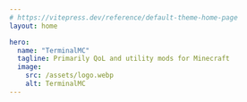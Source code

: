 ```yaml
---
# https://vitepress.dev/reference/default-theme-home-page
layout: home

hero:
  name: "TerminalMC"
  tagline: Primarily QoL and utility mods for Minecraft
  image:
    src: /assets/logo.webp
    alt: TerminalMC
---
```


<script setup>
import { VPTeamMembers } from 'vitepress/theme';
import modrinth from '/assets/modrinth.svg?raw';
import curseforge from '/assets/curseforge.svg?raw';

const members = [
  {
    avatar: 'https://raw.githubusercontent.com/TerminalMC/ClientSort/HEAD/common/src/main/resources/assets/clientsort/icon.png',
    name: 'Client Sort',
    title: 'Adds versatile inventory sorting and transfer functions.',
    links: [
      { icon: { svg: modrinth }, link: 'https://modrinth.com/project/K0AkAin6' },
      { icon: { svg: curseforge }, link: 'https://curseforge.com/minecraft/mc-mods/clientsort' },
      { icon: 'github', link: 'https://github.com/TerminalMC/ClientSort' }
    ]
  },
  {
    avatar: 'https://raw.githubusercontent.com/TerminalMC/MoreMouseTweaks/HEAD/common/src/main/resources/assets/moremousetweaks/icon.png',
    name: 'More Mouse Tweaks',
    title: 'Enhances mouse functionality in inventories.',
    links: [
      { icon: { svg: modrinth }, link: 'https://modrinth.com/project/S8drsznD' },
      { icon: { svg: curseforge }, link: 'https://curseforge.com/minecraft/mc-mods/moremousetweaks' },
      { icon: 'github', link: 'https://github.com/TerminalMC/MoreMouseTweaks' }
    ]
  },
  {
    avatar: 'https://raw.githubusercontent.com/TerminalMC/CommandKeys/HEAD/common/src/main/resources/assets/commandkeys/icon.png',
    name: 'Command Keys',
    title: 'Adds a highly configurable command macro system.',
    links: [
      { icon: { svg: modrinth }, link: 'https://modrinth.com/project/65UyswbY' },
      { icon: { svg: curseforge }, link: 'https://curseforge.com/minecraft/mc-mods/commandkeys' },
      { icon: 'github', link: 'https://github.com/TerminalMC/CommandKeys' }
    ]
  },
  {
    avatar: 'https://raw.githubusercontent.com/TerminalMC/ChatNotify/HEAD/common/src/main/resources/assets/chatnotify/icon.png',
    name: 'Chat Notify',
    title: 'Adds a highly configurable chat message notification system.',
    links: [
      { icon: { svg: modrinth }, link: 'https://modrinth.com/project/Iudurxl8' },
      { icon: { svg: curseforge }, link: 'https://curseforge.com/minecraft/mc-mods/chatnotify' },
      { icon: 'github', link: 'https://github.com/TerminalMC/ChatNotify' }
    ]
  },
  {
    avatar: 'https://raw.githubusercontent.com/TerminalMC/EffectTimerPlus/HEAD/common/src/main/resources/assets/effecttimerplus/icon.png',
    name: 'Effect Timer Plus',
    title: 'Adds potency and duration indicators to status effect icons.',
    links: [
      { icon: { svg: modrinth }, link: 'https://modrinth.com/project/JIUF2Wb5' },
      { icon: { svg: curseforge }, link: 'https://curseforge.com/minecraft/mc-mods/effecttimerplus' },
      { icon: 'github', link: 'https://github.com/TerminalMC/EffectTimerPlus' }
    ]
  },
  {
    avatar: 'https://raw.githubusercontent.com/TerminalMC/AutoReconnect/HEAD/common/src/main/resources/assets/autoreconnectrf/icon.png',
    name: 'Auto Reconnect',
    title: 'Automatically reconnects clients to servers after unintentional disconnection.',
    links: [
      { icon: { svg: modrinth }, link: 'https://modrinth.com/project/PRy8Khga' },
      { icon: { svg: curseforge }, link: 'https://curseforge.com/minecraft/mc-mods/autoreconnectrf' },
      { icon: 'github', link: 'https://github.com/TerminalMC/AutoReconnect' }
    ]
  },
  {
    avatar: 'https://raw.githubusercontent.com/TerminalMC/ModListMemory/HEAD/common/src/main/resources/assets/modlistmemory/icon.png',
    name: 'Mod List Memory',
    title: 'Improves mod-list usability by remembering recent activity.',
    links: [
      { icon: { svg: modrinth }, link: 'https://modrinth.com/project/qap5C41G' },
      { icon: { svg: curseforge }, link: 'https://curseforge.com/minecraft/mc-mods/modlistmemory' },
      { icon: 'github', link: 'https://github.com/TerminalMC/ModListMemory' }
    ]
  },
  {
    avatar: 'https://raw.githubusercontent.com/TerminalMC/XaeroZoomout/HEAD/common/src/main/resources/assets/xaerozoomout/icon.png',
    name: 'Xaero Zoomout',
    title: 'Reduces the minimum zoom of Xaero\'s World Map from 0.0625x to 0.0025x.',
    links: [
      { icon: { svg: modrinth }, link: 'https://modrinth.com/project/T6oqPfxF' },
      { icon: { svg: curseforge }, link: 'https://curseforge.com/minecraft/mc-mods/xaerozoomout' },
      { icon: 'github', link: 'https://github.com/TerminalMC/XaeroZoomout' }
    ]
  },
  {
    avatar: 'https://raw.githubusercontent.com/TerminalMC/ClaimPoints/HEAD/common/src/main/resources/assets/claimpoints/icon.png',
    name: 'Claim Points',
    title: 'Adds support for semi-automatic tracking of GriefPrevention claims using Xaero\'s Minimap waypoints.',
    links: [
      { icon: { svg: modrinth }, link: 'https://modrinth.com/project/dyuTci89' },
      { icon: { svg: curseforge }, link: 'https://curseforge.com/minecraft/mc-mods/claimpoints' },
      { icon: 'github', link: 'https://github.com/TerminalMC/ClaimPoints' }
    ]
  },
  {
    avatar: 'https://raw.githubusercontent.com/TerminalMC/NoCapes/HEAD/common/src/main/resources/assets/nocapes/icon.png',
    name: 'NoCapes',
    title: 'Conditionally disables rendering of any/all Minecraft capes.',
    links: [
      { icon: { svg: modrinth }, link: 'https://modrinth.com/project/8mBskugS' },
      { icon: { svg: curseforge }, link: 'https://curseforge.com/minecraft/mc-mods/nocapes' },
      { icon: 'github', link: 'https://github.com/TerminalMC/NoCapes' }
    ]
  },
  {
    avatar: 'https://raw.githubusercontent.com/TerminalMC/SafeVoid/HEAD/common/src/main/resources/assets/safevoid/icon.png',
    name: 'SafeVoid',
    title: 'Disables void damage and wraps the world vertically.',
    links: [
      { icon: { svg: modrinth }, link: 'https://modrinth.com/project/XLBH6YfK' },
      { icon: 'github', link: 'https://github.com/TerminalMC/SafeVoid' }
    ]
  },
  {
    avatar: 'https://raw.githubusercontent.com/TerminalMC/SignEdit/HEAD/common/src/main/resources/assets/signedit/icon.png',
    name: 'Sign Edit',
    title: 'Enhances the sign editor with automatic line wrapping, continuous travel and more.',
    links: [
      { icon: { svg: modrinth }, link: 'https://modrinth.com/project/c7xDMxha' },
      { icon: { svg: curseforge }, link: 'https://curseforge.com/minecraft/mc-mods/sign-edit' },
      { icon: 'github', link: 'https://github.com/TerminalMC/SignEdit' }
    ]
  },
  {
    avatar: 'https://raw.githubusercontent.com/TerminalMC/SignCopy/HEAD/common/src/main/resources/assets/signcopy/icon.png',
    name: 'Sign Copy',
    title: 'Adds simple buttons for copying, inserting and erasing text from signs.',
    links: [
      { icon: { svg: modrinth }, link: 'https://modrinth.com/project/cK4nxndh' },
      { icon: { svg: curseforge }, link: 'https://curseforge.com/minecraft/mc-mods/sign-copy' },
      { icon: 'github', link: 'https://github.com/TerminalMC/SignCopy' }
    ]
  },
  {
    avatar: 'https://raw.githubusercontent.com/TerminalMC/Resend/HEAD/common/src/main/resources/assets/resend/icon.png',
    name: 'Resend',
    title: 'Adds a keybind to resend the most recent message or command.',
    links: [
      { icon: { svg: modrinth }, link: 'https://modrinth.com/project/LKV4a5rN' },
      { icon: { svg: curseforge }, link: 'https://curseforge.com/minecraft/mc-mods/resend' },
      { icon: 'github', link: 'https://github.com/TerminalMC/Resend' }
    ]
  },
  {
    avatar: 'https://raw.githubusercontent.com/TerminalMC/HereNThere/HEAD/common/src/main/resources/assets/herenthere/icon.png',
    name: 'Here \'n\' There',
    title: 'Adds tab-completable keywords for inserting positional info into chat messages.',
    links: [
      { icon: { svg: modrinth }, link: 'https://modrinth.com/project/CdTnUpve' },
      { icon: { svg: curseforge }, link: 'https://curseforge.com/minecraft/mc-mods/herenthere' },
      { icon: 'github', link: 'https://github.com/TerminalMC/HereNThere' }
    ]
  },
  {
    avatar: 'https://raw.githubusercontent.com/TerminalMC/SearchStats/HEAD/common/src/main/resources/assets/searchstats/icon.png',
    name: 'Search Stats',
    title: 'Adds a search bar to the statistics screen.',
    links: [
      { icon: { svg: modrinth }, link: 'https://modrinth.com/project/ExI7GmJi' },
      { icon: { svg: curseforge }, link: 'https://curseforge.com/minecraft/mc-mods/searchstats' },
      { icon: 'github', link: 'https://github.com/TerminalMC/SearchStats' }
    ]
  },
  {
    avatar: 'https://raw.githubusercontent.com/TerminalMC/ExportStats/HEAD/common/src/main/resources/assets/exportstats/icon.png',
    name: 'Export Stats',
    title: 'Adds a button to the statistics screen to export data to a text file.',
    links: [
      { icon: { svg: modrinth }, link: 'https://modrinth.com/project/kyhaDyaG' },
      { icon: { svg: curseforge }, link: 'https://curseforge.com/minecraft/mc-mods/exportstats' },
      { icon: 'github', link: 'https://github.com/TerminalMC/ExportStats' }
    ]
  },
  {
    avatar: 'https://raw.githubusercontent.com/TerminalMC/ExtendedRaidar/HEAD/common/src/main/resources/assets/extendedraidar/icon.png',
    name: 'Extended Raidar',
    title: 'Increases the range at which raid mobs glow when ringing a bell.',
    links: [
      { icon: { svg: modrinth }, link: 'https://modrinth.com/project/HPJBXGvE' },
      { icon: 'github', link: 'https://github.com/TerminalMC/ExtendedRaidar' }
    ]
  },
]
</script>

<VPTeamMembers size="small" :members="members" />
